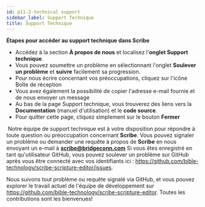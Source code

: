 ```yaml
---
id: p11-2-technical support
sidebar_label: Support Technique
title: Support Technique
---
```

**Étapes pour accéder au support technique dans Scribe**

- Accédez à la section **À propos de nous** et localisez l'**onglet Support technique**.
- Vous pouvez soumettre un problème en sélectionnant l'onglet **Soulever un problème** et **suivre** facilement sa progression.
- Pour nous écrire concernant vos préoccupations, cliquez sur l'icône Boîte de réception
- Vous avez également la possibilité de copier l'adresse e-mail fournie et de nous envoyer un message
- Au bas de la page Support technique, vous trouverez des liens vers la **Documentation** (manuel d'utilisation) et le **code source**.
- Pour quitter cette page, cliquez simplement sur le bouton **Fermer**
  
​
Notre équipe de support technique est à votre disposition pour répondre à toute question ou préoccupation concernant **Scribe**. Vous pouvez signaler un problème ou demander une requête à propos de **Scribe** en nous envoyant un e-mail à **scribe@bridgeconn.com** Si vous êtes enregistré en tant qu'utilisateur GitHub, vous pouvez soulever un problème sur GitHub après vous être connecté avec vos identifiants ici : https://github.com/bible-technology/scribe-scripture-editor/issues.

Nous suivons tout problème ou requête signalé via GitHub, et vous pouvez explorer le travail actuel de l'équipe de développement sur https://github.com/bible-technology/scribe-scripture-editor. Toutes les contributions sont les bienvenues!
